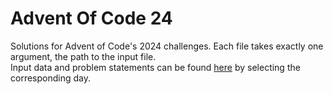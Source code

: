 # Advent Of Code 24
 Solutions for Advent of Code's 2024 challenges. Each file takes exactly one argument, the path to the input file.\
 Input data and problem statements can be found [here](https://adventofcode.com/2024) by selecting the corresponding day.
